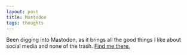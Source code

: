 ```yaml
---
layout: post
title: Mastodon
tags: thoughts
---
```


Been digging into Mastodon, as it brings all the good things I like about social media and none of the trash. <a rel="me" href="https://mastodon.social/@milofultz">Find me there.</a>